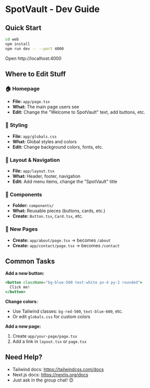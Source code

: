 # SpotVault - Dev Guide

## Quick Start
```bash
cd web
npm install
npm run dev -- --port 4000
```
Open http://localhost:4000

## Where to Edit Stuff

### 🏠 **Homepage** 
- **File:** `app/page.tsx`
- **What:** The main page users see
- **Edit:** Change the "Welcome to SpotVault" text, add buttons, etc.

### 🎨 **Styling**
- **File:** `app/globals.css` 
- **What:** Global styles and colors
- **Edit:** Change background colors, fonts, etc.

### 📱 **Layout & Navigation**
- **File:** `app/layout.tsx`
- **What:** Header, footer, navigation
- **Edit:** Add menu items, change the "SpotVault" title

### 🧩 **Components**
- **Folder:** `components/`
- **What:** Reusable pieces (buttons, cards, etc.)
- **Create:** `Button.tsx`, `Card.tsx`, etc.

### 📄 **New Pages**
- **Create:** `app/about/page.tsx` → becomes `/about`
- **Create:** `app/contact/page.tsx` → becomes `/contact`

## Common Tasks

**Add a new button:**
```jsx
<button className="bg-blue-500 text-white px-4 py-2 rounded">
  Click me!
</button>
```

**Change colors:**
- Use Tailwind classes: `bg-red-500`, `text-blue-600`, etc.
- Or edit `globals.css` for custom colors

**Add a new page:**
1. Create `app/your-page/page.tsx`
2. Add a link in `layout.tsx` or `page.tsx`

## Need Help?
- Tailwind docs: https://tailwindcss.com/docs
- Next.js docs: https://nextjs.org/docs
- Just ask in the group chat! 😊
